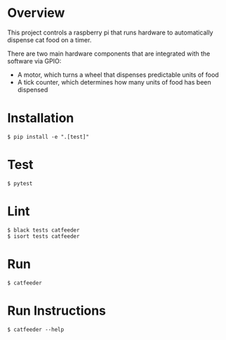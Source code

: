 # Overview
This project controls a raspberry pi that runs hardware to automatically dispense cat food on a timer.

There are two main hardware components that are integrated with the software via GPIO:
- A motor, which turns a wheel that dispenses predictable units of food
- A tick counter, which determines how many units of food has been dispensed

# Installation
```
$ pip install -e ".[test]"
```

# Test
```
$ pytest
```

# Lint
```
$ black tests catfeeder
$ isort tests catfeeder
```

# Run
```
$ catfeeder
```

# Run Instructions
```
$ catfeeder --help
```